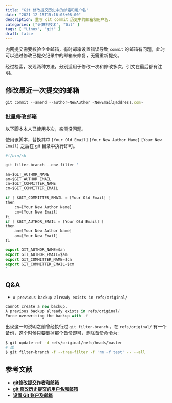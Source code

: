 ```yaml
---
title: "Git 修改提交历史中的邮箱和用户名"
date: "2021-12-15T15:16:03+08:00"
description: 重写 git commit 历史中的邮箱和用户名.
categories: ["计算机技术", "Git" ]
tags: [ "Linux", "git" ]
draft: false
---
```


内网提交需要校验企业邮箱，有时邮箱设置错误导致 `commit` 的邮箱有问题，此时可以通过修改已提交记录中的邮箱来修复，无需重新提交。

经过检索，发现两种方法，分别适用于修改一次和修改多次，引文在最后都有注明。

## 修改最近一次提交的邮箱

```jsx
git commit --amend --author=NewAuthor <NewEmail@address.com>
```

### 批量修改邮箱

以下脚本本人已使用多次，亲测没问题。

使用该脚本，替换其中 `[Your Old Email]` `[Your New Author Name]` `[Your New Email]` 之后在 git 目录中执行即可。

```jsx
#!/bin/sh

git filter-branch --env-filter '

an=$GIT_AUTHOR_NAME
am=$GIT_AUTHOR_EMAIL
cn=$GIT_COMMITTER_NAME
cm=$GIT_COMMITTER_EMAIL

if [ $GIT_COMMITTER_EMAIL = [Your Old Email] ]
then
    cn=[Your New Author Name]
    cm=[Your New Email]
fi
if [ $GIT_AUTHOR_EMAIL = [Your Old Email] ]
then
    an=[Your New Author Name]
    am=[Your New Email]
fi

export GIT_AUTHOR_NAME=$an
export GIT_AUTHOR_EMAIL=$am
export GIT_COMMITTER_NAME=$cn
export GIT_COMMITTER_EMAIL=$cm
'
```

## Q&A

- `A previous backup already exists in refs/original/`

```jsx
Cannot create a new backup.
A previous backup already exists in refs/original/
Force overwriting the backup with -f
```

出现这一句说明之前曾经执行过 `git filter-branch` ，在 `refs/original/` 有一个备份，这个时候只要删掉那个备份即可，删除备份命令为:

```bash
$ git update-ref -d refs/original/refs/heads/master
# 或
$ git filter-branch -f --tree-filter -f 'rm -f test' -- --all
```

## 参考文献

- **[git修改提交作者和邮箱](https://blog.csdn.net/diu_brother/article/details/51982993)**
- **[git 修改历史提交的用户名和邮箱](https://blog.csdn.net/u013202238/article/details/81557710)**
- **[设置 Git 账户及邮箱](https://daemon369.github.io/git/2015/03/11/setting-email-in-git)**
